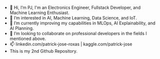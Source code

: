 - 👋 Hi, I’m PJ, I'm an Electronics Engineer, Fullstack Developer, and Machine Learning Enthusiast.
- 👀 I’m interested in AI, Machine Learning, Data Science, and IoT.
- 🌱 I’m currently improving my capabilities in MLOps, AI Explainability, and AI Planning.
- 💞️ I’m looking to collaborate on professional developers in the fields I mentioned above.
- 📫 linkedin.com/patrick-jose-roxas | kaggle.com/patrick-jose
- This is my 2nd Github Repository.

<!---
pjrojas/pjrojas is a ✨ special ✨ repository because its `README.md` (this file) appears on your GitHub profile.
You can click the Preview link to take a look at your changes.
--->
